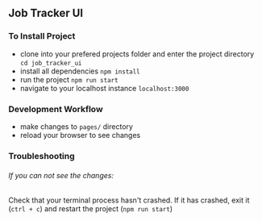 ## Job Tracker UI

### To Install Project
- clone into your prefered projects folder and enter the project directory `cd job_tracker_ui`
- install all dependencies `npm install`
- run the project `npm run start`
- navigate to your localhost instance `localhost:3000`

### Development Workflow
- make changes to `pages/` directory
- reload your browser to see changes

### Troubleshooting
###### If you can not see the changes:
Check that your terminal process hasn't crashed. If it has crashed, exit it (`ctrl + c`) and restart the project (`npm run start`)
